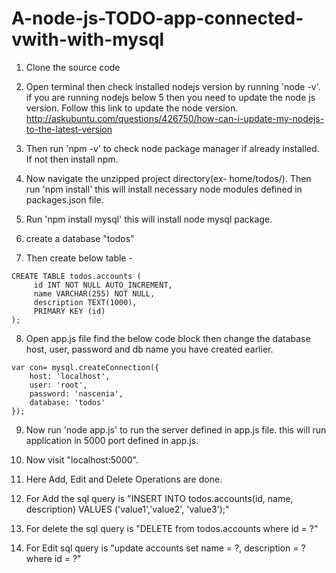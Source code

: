 # A-node-js-TODO-app-connected-vwith-with-mysql


1. Clone the source code 

2. Open terminal then check installed nodejs version by running 'node -v'. if you are running nodejs below 5 then you need to update the node js version. Follow this link to update the node version. http://askubuntu.com/questions/426750/how-can-i-update-my-nodejs-to-the-latest-version

3. Then run 'npm -v' to check node package manager if already installed. If not then install npm.

4. Now navigate the unzipped project directory(ex- home/todos/). Then run 'npm install' this will install necessary node modules defined in packages.json file.

5. Run 'npm install mysql' this will install node mysql package.

6. create a database "todos"

7. Then create below table -
```
CREATE TABLE todos.accounts (
     id INT NOT NULL AUTO_INCREMENT,
     name VARCHAR(255) NOT NULL,
     description TEXT(1000),
     PRIMARY KEY (id)
);
```

8. Open app.js file find the below code block then change the database host, user, password and db name you have created earlier.

```
var con= mysql.createConnection({
	host: 'localhost',
	user: 'root',
	password: 'nascenia',
	database: 'todos'
});
```

9. Now run 'node app.js' to run the server defined in app.js file. this will run application in 5000 port defined in app.js.

10. Now visit "localhost:5000".

11. Here Add, Edit and Delete Operations are done.

12. For Add the sql query is "INSERT INTO todos.accounts(id, name, description)
VALUES ('value1','value2', 'value3');"

13. For delete the sql query is "DELETE from todos.accounts where id = ?"

14. For Edit sql query is "update accounts set name = ?, description = ? where id = ?"